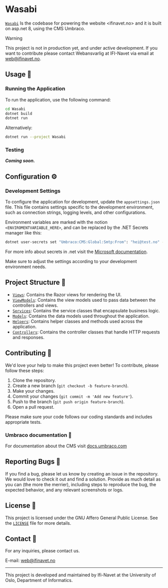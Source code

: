 # Wasabi

[`Wasabi`](Wasabi) Is the codebase for powering the website <ifinavet.no> and it is built on asp.net 8,
using the CMS Umbraco.

> [!WARNING]  
> This project is not in production yet, and under active development.
> If you want to contribute please contact Webansvarlig at IFI-Navet via email at <web@ifinavet.no>.

## Usage 🚀

### Running the Application

To run the application, use the following command:

```sh
cd Wasabi
dotnet build
dotnet run
```

Alternatively:

```sh
dotnet run --project Wasabi
```

### Testing

_**Coming soon.**_

## Configuration ⚙️

### Development Settings

To configure the application for development, update the `appsettings.json` file. This file contains settings specific
to the development environment, such as connection strings, logging levels, and other configurations.

Environment variables are marked with the notion `<ENVIROMENTVARIABLE_HERE>`, and can be replaced by the .NET Secrets
manager like this:

```sh
dotnet user-secrets set "Umbraco:CMS:Global:Smtp:From": "hei@test.no" --project "PATH_TO_PROJECT\Wasabi"
```

For more info about secrets in .net visit the
[Microsoft documentation](https://learn.microsoft.com/en-us/aspnet/core/security/app-secrets?view=aspnetcore-9.0&tabs=windows).

Make sure to adjust the settings according to your development environment needs.

## Project Structure 📂

- [`Views`](Wasabi/Views): Contains the Razor views for rendering the UI.
- [`ViewModels`](Wasabi/ViewModels): Contains the view models used to pass data between the controllers and views.
- [`Services`](Wasabi/Services): Contains the service classes that encapsulate business logic.
- [`Models`](Wasabi/Models): Contains the data models used throughout the application.
- [`Helpers`](Wasabi/Helpers): Contains helper classes and methods used across the application.
- [`Controllers`](Wasabi/Controllers): Contains the controller classes that handle HTTP requests and
  responses.

## Contributing 🤝

We'd love your help to make this project even better! To contribute, please follow these steps:

1. Clone the repository.
2. Create a new branch (`git checkout -b feature-branch`).
3. Make your changes.
4. Commit your changes (`git commit -m 'Add new feature'`).
5. Push to the branch (`git push origin feature-branch`).
6. Open a pull request.

Please make sure your code follows our coding standards and includes appropriate tests.

### Umbraco documentation 🔧

For documentation about the CMS visit [docs.umbraco.com](https://docs.umbraco.com/umbraco-cms/13.latest)

## Reporting Bugs 🐛

If you find a bug, please let us know by creating an issue in the repository. We would love to check it out and find a
solution. Provide as much detail as you can (the more the merrier), including steps to reproduce the bug, the expected
behavior, and any relevant screenshots or logs.

## License 📄

This project is licensed under the GNU Affero General Public License. See the [`LICENSE`](LICENSE) file for more
details.

## Contact 📧

For any inquiries, please contact us.

E-mail: <web@ifinavet.no>

---

This project is developed and maintained by Ifi-Navet at the University of Oslo, Department of Informatics.
